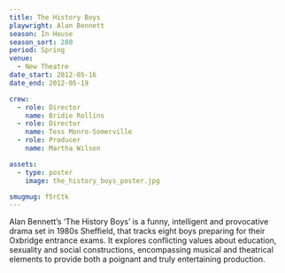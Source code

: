 ```yaml
---
title: The History Boys
playwright: Alan Bennett
season: In House
season_sort: 280
period: Spring
venue:
  - New Theatre
date_start: 2012-05-16
date_end: 2012-05-19

crew:
  - role: Director
    name: Bridie Rollins
  - role: Director
    name: Tess Monro-Somerville
  - role: Producer
    name: Martha Wilson

assets:
  - type: poster
    image: the_history_boys_poster.jpg

smugmug: f5rCtk
---
```


Alan Bennett’s ‘The History Boys’ is a funny, intelligent and provocative drama set in 1980s Sheffield, that tracks eight boys preparing for their Oxbridge entrance exams. It explores conflicting values about education, sexuality and social constructions, encompassing musical and theatrical elements to provide both a poignant and truly entertaining production.
